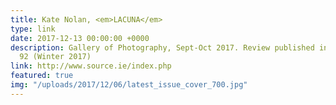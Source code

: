 ```yaml
---
title: Kate Nolan, <em>LACUNA</em>
type: link
date: 2017-12-13 00:00:00 +0000
description: Gallery of Photography, Sept-Oct 2017. Review published in Source no.
  92 (Winter 2017)
link: http://www.source.ie/index.php
featured: true
img: "/uploads/2017/12/06/latest_issue_cover_700.jpg"
---
```

